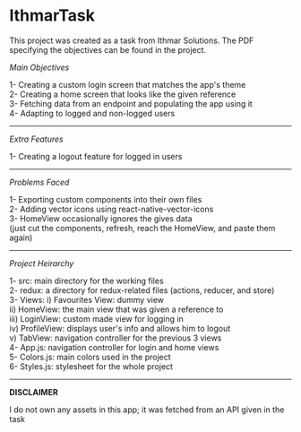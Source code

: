 # IthmarTask

This project was created as a task from Ithmar Solutions. The PDF specifying the objectives can be found in the project.

*Main Objectives*

1- Creating a custom login screen that matches the app's theme <br>
2- Creating a home screen that looks like the given reference <br>
3- Fetching data from an endpoint and populating the app using it <br>
4- Adapting to logged and non-logged users <br>

-----------------------------
*Extra Features*

1- Creating a logout feature for logged in users <br>

----------------------------
*Problems Faced*

1- Exporting custom components into their own files <br>
2- Adding vector icons using react-native-vector-icons <br>
3- HomeView occasionally ignores the gives data <br> 
(just cut the components, refresh, reach the HomeView, and paste them again) <br>

----------------------------
*Project Heirarchy*

1- src: main directory for the working files <br>
2- redux: a directory for redux-related files (actions, reducer, and store) <br>
3- Views: i) Favourites View: dummy view <br>
          ii) HomeView: the main view that was given a reference to <br> 
          iii) LoginView: custom made view for logging in <br>
          iv) ProfileView: displays user's info and allows him to logout <br>
          v) TabView: navigation controller for the previous 3 views <br>
4- App.js: navigation controller for login and home views <br>
5- Colors.js: main colors used in the project <br>
6- Styles.js: stylesheet for the whole project <br>

----------------------------
**DISCLAIMER**

I do not own any assets in this app; it was fetched from an API given in the task
